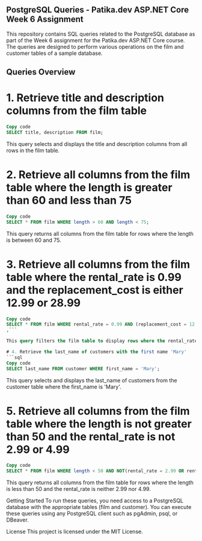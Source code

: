 ## PostgreSQL Queries - Patika.dev ASP.NET Core Week 6 Assignment
This repository contains SQL queries related to the PostgreSQL database as part of the Week 6 assignment for the Patika.dev ASP.NET Core course. The queries are designed to perform various operations on the film and customer tables of a sample database.

## Queries Overview
# 1. Retrieve title and description columns from the film table
```sql
Copy code
SELECT title, description FROM film; 
``` 


This query selects and displays the title and description columns from all rows in the film table.

# 2. Retrieve all columns from the film table where the length is greater than 60 and less than 75
```sql
Copy code
SELECT * FROM film WHERE length > 60 AND length < 75;
``` 
This query returns all columns from the film table for rows where the length is between 60 and 75.

# 3. Retrieve all columns from the film table where the rental_rate is 0.99 and the replacement_cost is either 12.99 or 28.99
```sql
Copy code
SELECT * FROM film WHERE rental_rate = 0.99 AND (replacement_cost = 12.99 OR replacement_cost = 28.99);
,``` 

This query filters the film table to display rows where the rental_rate is 0.99 and the replacement_cost is either 12.99 or 28.99.

# 4. Retrieve the last_name of customers with the first name 'Mary'
```sql
Copy code
SELECT last_name FROM customer WHERE first_name = 'Mary';
``` 

This query selects and displays the last_name of customers from the customer table where the first_name is 'Mary'.

# 5. Retrieve all columns from the film table where the length is not greater than 50 and the rental_rate is not 2.99 or 4.99
```sql
Copy code
SELECT * FROM film WHERE length < 50 AND NOT(rental_rate = 2.99 OR rental_rate = 4.99);
``` 

This query returns all columns from the film table for rows where the length is less than 50 and the rental_rate is neither 2.99 nor 4.99.

Getting Started
To run these queries, you need access to a PostgreSQL database with the appropriate tables (film and customer). You can execute these queries using any PostgreSQL client such as pgAdmin, psql, or DBeaver.

License
This project is licensed under the MIT License.
